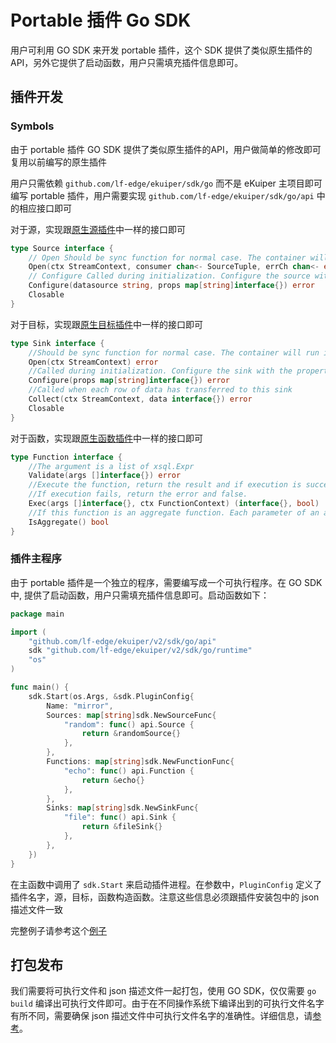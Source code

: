 # Portable 插件 Go SDK

用户可利用 GO SDK 来开发 portable 插件，这个 SDK 提供了类似原生插件的 API，另外它提供了启动函数，用户只需填充插件信息即可。

## 插件开发

### Symbols

由于 portable 插件 GO SDK 提供了类似原生插件的API，用户做简单的修改即可复用以前编写的原生插件

用户只需依赖 `github.com/lf-edge/ekuiper/sdk/go` 而不是 eKuiper 主项目即可编写 portable 插件，用户需要实现 `github.com/lf-edge/ekuiper/sdk/go/api` 中的相应接口即可

对于源，实现跟[原生源插件](../native/develop/source.md)中一样的接口即可

```go
type Source interface {
    // Open Should be sync function for normal case. The container will run it in go func
    Open(ctx StreamContext, consumer chan<- SourceTuple, errCh chan<- error)
    // Configure Called during initialization. Configure the source with the data source(e.g. topic for mqtt) and the properties read from the yaml
    Configure(datasource string, props map[string]interface{}) error
    Closable
}
```

对于目标，实现跟[原生目标插件](../native/develop/sink.md)中一样的接口即可

```go
type Sink interface {
    //Should be sync function for normal case. The container will run it in go func
    Open(ctx StreamContext) error
    //Called during initialization. Configure the sink with the properties from rule action definition
    Configure(props map[string]interface{}) error
    //Called when each row of data has transferred to this sink
    Collect(ctx StreamContext, data interface{}) error
    Closable
}
```

对于函数，实现跟[原生函数插件](../native/develop/function.md)中一样的接口即可

```go
type Function interface {
    //The argument is a list of xsql.Expr
    Validate(args []interface{}) error
    //Execute the function, return the result and if execution is successful.
    //If execution fails, return the error and false.
    Exec(args []interface{}, ctx FunctionContext) (interface{}, bool)
    //If this function is an aggregate function. Each parameter of an aggregate function will be a slice
    IsAggregate() bool
}
```

### 插件主程序

由于 portable 插件是一个独立的程序，需要编写成一个可执行程序。在 GO SDK 中, 提供了启动函数，用户只需填充插件信息即可。启动函数如下：

```go
package main

import (
    "github.com/lf-edge/ekuiper/v2/sdk/go/api"
    sdk "github.com/lf-edge/ekuiper/v2/sdk/go/runtime"
    "os"
)

func main() {
    sdk.Start(os.Args, &sdk.PluginConfig{
        Name: "mirror",
        Sources: map[string]sdk.NewSourceFunc{
            "random": func() api.Source {
                return &randomSource{}
            },
        },
        Functions: map[string]sdk.NewFunctionFunc{
            "echo": func() api.Function {
                return &echo{}
            },
        },
        Sinks: map[string]sdk.NewSinkFunc{
            "file": func() api.Sink {
                return &fileSink{}
            },
        },
    })
}
```

在主函数中调用了 `sdk.Start` 来启动插件进程。在参数中，`PluginConfig` 定义了插件名字，源，目标，函数构造函数。注意这些信息必须跟插件安装包中的 json 描述文件一致

完整例子请参考这个[例子](https://github.com/lf-edge/ekuiper/tree/master/sdk/go/example/mirror)

## 打包发布

我们需要将可执行文件和 json 描述文件一起打包，使用 GO SDK，仅仅需要 `go build` 编译出可执行文件即可。由于在不同操作系统下编译出到的可执行文件名字有所不同，需要确保 json 描述文件中可执行文件名字的准确性。详细信息，请[参考](./overview.md#打包发布)。
